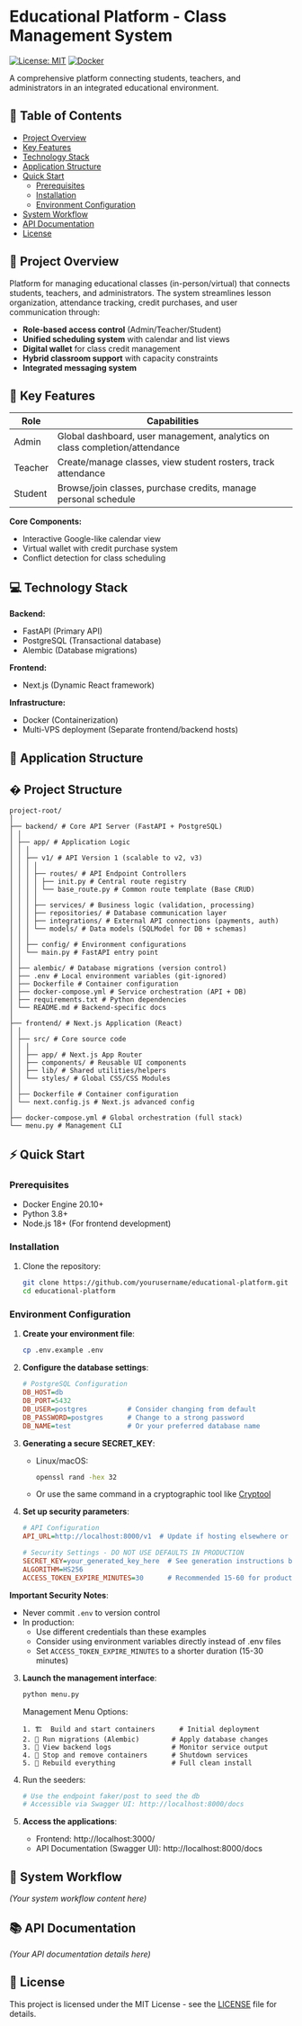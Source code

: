 # Educational Platform - Class Management System

[![License: MIT](https://img.shields.io/badge/License-MIT-blue.svg)](https://opensource.org/licenses/MIT)
[![Docker](https://img.shields.io/badge/Docker-Containers-blue)](https://www.docker.com/)

A comprehensive platform connecting students, teachers, and administrators in an integrated educational environment.

## 📌 Table of Contents
- [Project Overview](#-project-overview)
- [Key Features](#-key-features)
- [Technology Stack](#-technology-stack)
- [Application Structure](#-application-structure)
- [Quick Start](#-quick-start)
  - [Prerequisites](#prerequisites)
  - [Installation](#installation)
  - [Environment Configuration](#environment-configuration)
- [System Workflow](#-system-workflow)
- [API Documentation](#-api-documentation)
- [License](#-license)

## 🌟 Project Overview

Platform for managing educational classes (in-person/virtual) that connects students, teachers, and administrators. The system streamlines lesson organization, attendance tracking, credit purchases, and user communication through:

- **Role-based access control** (Admin/Teacher/Student)
- **Unified scheduling system** with calendar and list views
- **Digital wallet** for class credit management
- **Hybrid classroom support** with capacity constraints
- **Integrated messaging system**

## 🚀 Key Features

| Role        | Capabilities                                                                 |
|-------------|------------------------------------------------------------------------------|
| Admin       | Global dashboard, user management, analytics on class completion/attendance  |
| Teacher     | Create/manage classes, view student rosters, track attendance                |
| Student     | Browse/join classes, purchase credits, manage personal schedule              |

**Core Components:**
- Interactive Google-like calendar view
- Virtual wallet with credit purchase system
- Conflict detection for class scheduling
<!-- - Real-time notifications -->

## 💻 Technology Stack

**Backend:**
- FastAPI (Primary API)
- PostgreSQL (Transactional database)
- Alembic (Database migrations)

**Frontend:**
- Next.js (Dynamic React framework)

**Infrastructure:**
- Docker (Containerization)
- Multi-VPS deployment (Separate frontend/backend hosts)

## 📂 Application Structure

## � Project Structure

```text
project-root/
│
├── backend/ # Core API Server (FastAPI + PostgreSQL)
│ │
│ ├── app/ # Application Logic
│ ️│ │
│ │ ├── v1/ # API Version 1 (scalable to v2, v3)
│ │ │ │
│ │ │ ├── routes/ # API Endpoint Controllers
│ │ │ │ ├── init.py # Central route registry
│ │ │ │ └── base_route.py # Common route template (Base CRUD)
│ │ │ │
│ │ │ ├── services/ # Business logic (validation, processing)
│ │ │ ├── repositories/ # Database communication layer
│ │ │ ├── integrations/ # External API connections (payments, auth)
│ │ │ └── models/ # Data models (SQLModel for DB + schemas)
│ │ │
│ │ ├── config/ # Environment configurations
│ │ └── main.py # FastAPI entry point
│ │
│ ├── alembic/ # Database migrations (version control)
│ ├── .env # Local environment variables (git-ignored)
│ ├── Dockerfile # Container configuration
│ ├── docker-compose.yml # Service orchestration (API + DB)
│ ├── requirements.txt # Python dependencies
│ └── README.md # Backend-specific docs
│
├── frontend/ # Next.js Application (React)
│ │
│ ├── src/ # Core source code
│ │ │
│ │ ├── app/ # Next.js App Router
│ ️│ ├── components/ # Reusable UI components
│ │ ├── lib/ # Shared utilities/helpers
│ │ └── styles/ # Global CSS/CSS Modules
│ │
│ ├── Dockerfile # Container configuration
│ └── next.config.js # Next.js advanced config
│
├── docker-compose.yml # Global orchestration (full stack)
└── menu.py # Management CLI
```

## ⚡ Quick Start

### Prerequisites
- Docker Engine 20.10+
- Python 3.8+
- Node.js 18+ (For frontend development)

### Installation

1. Clone the repository:
   ```bash
   git clone https://github.com/yourusername/educational-platform.git
   cd educational-platform
   ```

### Environment Configuration

1. **Create your environment file**:
   ```bash
   cp .env.example .env
   ```

2. **Configure the database settings**:
   ```ini
   # PostgreSQL Configuration
   DB_HOST=db
   DB_PORT=5432
   DB_USER=postgres          # Consider changing from default
   DB_PASSWORD=postgres      # Change to a strong password
   DB_NAME=test              # Or your preferred database name
   ```

3. **Generating a secure SECRET_KEY**:
   - Linux/macOS:
     ```bash
     openssl rand -hex 32
     ```
   - Or use the same command in a cryptographic tool like [Cryptool](https://www.cryptool.org/en/cto/openssl/)

4. **Set up security parameters**:
   ```ini
   # API Configuration
   API_URL=http://localhost:8000/v1  # Update if hosting elsewhere or using a different API version.

   # Security Settings - DO NOT USE DEFAULTS IN PRODUCTION
   SECRET_KEY=your_generated_key_here  # See generation instructions below
   ALGORITHM=HS256
   ACCESS_TOKEN_EXPIRE_MINUTES=30      # Recommended 15-60 for production
   ```

**Important Security Notes**:
- Never commit `.env` to version control
- In production:
  - Use different credentials than these examples
  - Consider using environment variables directly instead of .env files
  - Set `ACCESS_TOKEN_EXPIRE_MINUTES` to a shorter duration (15-30 minutes)

3. **Launch the management interface**:
   ```bash
   python menu.py
   ```

   Management Menu Options:
   ```
   1. 🏗️  Build and start containers      # Initial deployment
   2. 🐘 Run migrations (Alembic)        # Apply database changes
   3. 📜 View backend logs               # Monitor service output
   4. 🛑 Stop and remove containers      # Shutdown services
   5. 🔄 Rebuild everything              # Full clean install
   ```

4. Run the seeders:
   ```bash
   # Use the endpoint faker/post to seed the db
   # Accessible via Swagger UI: http://localhost:8000/docs
   ```

5. **Access the applications**:
   - Frontend: http://localhost:3000/
   - API Documentation (Swagger UI): http://localhost:8000/docs

## 📜 System Workflow
*(Your system workflow content here)*

## 📚 API Documentation
*(Your API documentation details here)*

## 📜 License
This project is licensed under the MIT License - see the [LICENSE](LICENSE) file for details.